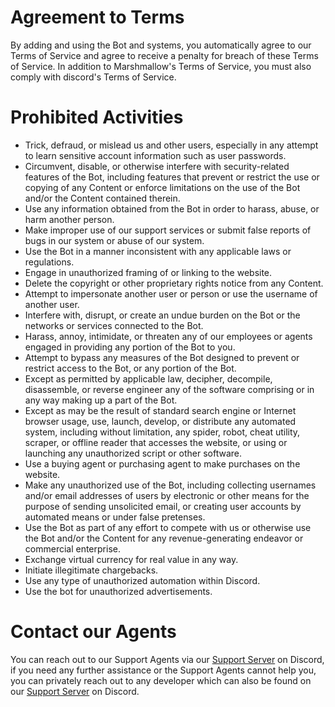 # Agreement to Terms

By adding and using the Bot and systems, you automatically agree to our Terms of Service and agree to receive a penalty for breach of these Terms of Service.
In addition to Marshmallow's Terms of Service, you must also comply with discord's Terms of Service.

# Prohibited Activities

- Trick, defraud, or mislead us and other users, especially in any attempt to learn sensitive account information such as user passwords.
- Circumvent, disable, or otherwise interfere with security-related features of the Bot, including features that prevent or restrict the use or copying of any Content or enforce limitations on the use of the Bot and/or the Content contained therein.
- Use any information obtained from the Bot in order to harass, abuse, or harm another person.
- Make improper use of our support services or submit false reports of bugs in our system or abuse of our system.
- Use the Bot in a manner inconsistent with any applicable laws or regulations.
- Engage in unauthorized framing of or linking to the website.
- Delete the copyright or other proprietary rights notice from any Content.
- Attempt to impersonate another user or person or use the username of another user.
- Interfere with, disrupt, or create an undue burden on the Bot or the networks or services connected to the Bot.
- Harass, annoy, intimidate, or threaten any of our employees or agents engaged in providing any portion of the Bot to you.
- Attempt to bypass any measures of the Bot designed to prevent or restrict access to the Bot, or any portion of the Bot.
- Except as permitted by applicable law, decipher, decompile, disassemble, or reverse engineer any of the software comprising or in any way making up a part of the Bot.
- Except as may be the result of standard search engine or Internet browser usage, use, launch, develop, or distribute any automated system, including without limitation, any spider, robot, cheat utility, scraper, or offline reader that accesses the website, or using or launching any unauthorized script or other software.
- Use a buying agent or purchasing agent to make purchases on the website.
- Make any unauthorized use of the Bot, including collecting usernames and/or email addresses of users by electronic or other means for the purpose of sending unsolicited email, or creating user accounts by automated means or under false pretenses.
- Use the Bot as part of any effort to compete with us or otherwise use the Bot and/or the Content for any revenue-generating endeavor or commercial enterprise.
- Exchange virtual currency for real value in any way.
- Initiate illegitimate chargebacks.
- Use any type of unauthorized automation within Discord.
- Use the bot for unauthorized advertisements.

# Contact our Agents

You can reach out to our Support Agents via our [Support Server](https://dsc.gg/marshmallowsupport) on Discord, if you need any further assistance or the Support Agents cannot help you, you can privately reach out to any developer which can also be found on our [Support Server](https://dsc.gg/marshmallowsupport) on Discord.
